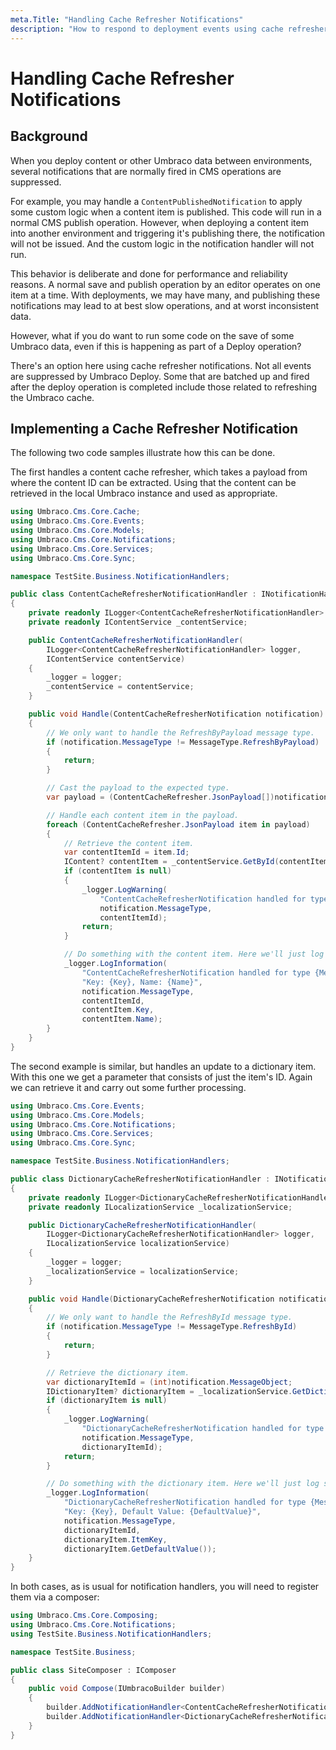 ```yaml
---
meta.Title: "Handling Cache Refresher Notifications"
description: "How to respond to deployment events using cache refresher notifications"
---
```


# Handling Cache Refresher Notifications

## Background

When you deploy content or other Umbraco data between environments, several notifications that are normally fired in CMS operations are suppressed.

For example, you may handle a `ContentPublishedNotification` to apply some custom logic when a content item is published. This code will run in a normal CMS publish operation. However, when deploying a content item into another environment and triggering it's publishing there, the notification will not be issued. And the custom logic in the notification handler will not run.

This behavior is deliberate and done for performance and reliability reasons. A normal save and publish operation by an editor operates on one item at a time. With deployments, we may have many, and publishing these notifications may lead to at best slow operations, and at worst inconsistent data.

However, what if you do want to run some code on the save of some Umbraco data, even if this is happening as part of a Deploy operation?

There's an option here using cache refresher notifications. Not all events are suppressed by Umbraco Deploy. Some that are batched up and fired after the deploy operation is completed include those related to refreshing the Umbraco cache.

## Implementing a Cache Refresher Notification

The following two code samples illustrate how this can be done.

The first handles a content cache refresher, which takes a payload from where the content ID can be extracted. Using that the content can be retrieved in the local Umbraco instance and used as appropriate.

```csharp
using Umbraco.Cms.Core.Cache;
using Umbraco.Cms.Core.Events;
using Umbraco.Cms.Core.Models;
using Umbraco.Cms.Core.Notifications;
using Umbraco.Cms.Core.Services;
using Umbraco.Cms.Core.Sync;

namespace TestSite.Business.NotificationHandlers;

public class ContentCacheRefresherNotificationHandler : INotificationHandler<ContentCacheRefresherNotification>
{
    private readonly ILogger<ContentCacheRefresherNotificationHandler> _logger;
    private readonly IContentService _contentService;

    public ContentCacheRefresherNotificationHandler(
        ILogger<ContentCacheRefresherNotificationHandler> logger,
        IContentService contentService)
    {
        _logger = logger;
        _contentService = contentService;
    }

    public void Handle(ContentCacheRefresherNotification notification)
    {
        // We only want to handle the RefreshByPayload message type.
        if (notification.MessageType != MessageType.RefreshByPayload)
        {
            return;
        }

        // Cast the payload to the expected type.
        var payload = (ContentCacheRefresher.JsonPayload[])notification.MessageObject;

        // Handle each content item in the payload.
        foreach (ContentCacheRefresher.JsonPayload item in payload)
        {
            // Retrieve the content item.
            var contentItemId = item.Id;
            IContent? contentItem = _contentService.GetById(contentItemId);
            if (contentItem is null)
            {
                _logger.LogWarning(
                    "ContentCacheRefresherNotification handled for type {MessageType} but content item with Id {Id} could not be found.",
                    notification.MessageType,
                    contentItemId);
                return;
            }

            // Do something with the content item. Here we'll just log some details.
            _logger.LogInformation(
                "ContentCacheRefresherNotification handled for type {MessageType} and id {Id}. " +
                "Key: {Key}, Name: {Name}",
                notification.MessageType,
                contentItemId,
                contentItem.Key,
                contentItem.Name);
        }
    }
}
```

The second example is similar, but handles an update to a dictionary item. With this one we get a parameter that consists of just the item's ID. Again we can retrieve it and carry out some further processing.

```csharp
using Umbraco.Cms.Core.Events;
using Umbraco.Cms.Core.Models;
using Umbraco.Cms.Core.Notifications;
using Umbraco.Cms.Core.Services;
using Umbraco.Cms.Core.Sync;

namespace TestSite.Business.NotificationHandlers;

public class DictionaryCacheRefresherNotificationHandler : INotificationHandler<DictionaryCacheRefresherNotification>
{
    private readonly ILogger<DictionaryCacheRefresherNotificationHandler> _logger;
    private readonly ILocalizationService _localizationService;

    public DictionaryCacheRefresherNotificationHandler(
        ILogger<DictionaryCacheRefresherNotificationHandler> logger,
        ILocalizationService localizationService)
    {
        _logger = logger;
        _localizationService = localizationService;
    }

    public void Handle(DictionaryCacheRefresherNotification notification)
    {
        // We only want to handle the RefreshById message type.
        if (notification.MessageType != MessageType.RefreshById)
        {
            return;
        }

        // Retrieve the dictionary item.
        var dictionaryItemId = (int)notification.MessageObject;
        IDictionaryItem? dictionaryItem = _localizationService.GetDictionaryItemById(dictionaryItemId);
        if (dictionaryItem is null)
        {
            _logger.LogWarning(
                "DictionaryCacheRefresherNotification handled for type {MessageType} but dictionary item with Id {Id} could not be found.",
                notification.MessageType,
                dictionaryItemId);
            return;
        }

        // Do something with the dictionary item. Here we'll just log some details.
        _logger.LogInformation(
            "DictionaryCacheRefresherNotification handled for type {MessageType} and id {Id}. " +
            "Key: {Key}, Default Value: {DefaultValue}",
            notification.MessageType,
            dictionaryItemId,
            dictionaryItem.ItemKey,
            dictionaryItem.GetDefaultValue());
    }
}
```

In both cases, as is usual for notification handlers, you will need to register them via a composer:

```csharp
using Umbraco.Cms.Core.Composing;
using Umbraco.Cms.Core.Notifications;
using TestSite.Business.NotificationHandlers;

namespace TestSite.Business;

public class SiteComposer : IComposer
{
    public void Compose(IUmbracoBuilder builder)
    {
        builder.AddNotificationHandler<ContentCacheRefresherNotification, ContentCacheRefresherNotificationHandler>();
        builder.AddNotificationHandler<DictionaryCacheRefresherNotification, DictionaryCacheRefresherNotificationHandler>();
    }
}
```

